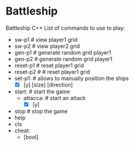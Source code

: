 # Battleship
Battleship C++
List of commands to use to play:
  - sw-p1 # view player1 grid
  - sw-p2 # view player2 grid
  - gen-p1 # generate random grid player1
  - gen-p2 # generate random grid player1
  - reset-p1 # reset player1 grid
  - reset-p2 # # reset player1 grid
  - set-p1: # allows to manually position the ships
    - [x] [y] [size] [direction]
  - start: # start the game
    - attacca: # start an attack
      - [x] [y] 
  - stop # stop the game
  - help
  - cls
  - cheat:
    - [bool]
  
